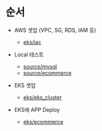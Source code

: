 
# 순서

- AWS 셋업 (VPC, SG, RDS, IAM 등)
  - [eks/iac](https://github.com/color275/chiholee-eks/tree/ca49487eed78de8dc49a2d1f54ed46d714187ec5/eks/iac)

- Local 테스트
  - [source/mysql](https://github.com/color275/chiholee-eks/tree/ca49487eed78de8dc49a2d1f54ed46d714187ec5/source/mysql)
  - [source/ecommerce](https://github.com/color275/chiholee-eks/tree/ca49487eed78de8dc49a2d1f54ed46d714187ec5/source/ecommerce)

- EKS 셋업
  - [eks/eks_cluster](https://github.com/color275/chiholee-eks/tree/23949cf03ff0b60e313a1987d4dea37f793931f4/eks/eks_cluster)

- EKS에 APP Deploy
  - [eks/ecommerce](https://github.com/color275/chiholee-eks/tree/ca49487eed78de8dc49a2d1f54ed46d714187ec5/eks/ecommerce)